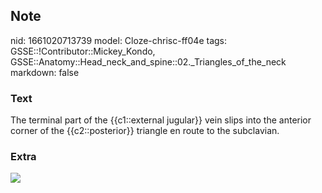 ## Note
nid: 1661020713739
model: Cloze-chrisc-ff04e
tags: GSSE::!Contributor::Mickey_Kondo, GSSE::Anatomy::Head_neck_and_spine::02._Triangles_of_the_neck
markdown: false

### Text
The terminal part of the {{c1::external jugular}} vein slips into the anterior corner of the {{c2::posterior}} triangle en route to the subclavian.

### Extra
<img src="070417_0748_Superficial1.jpg">
